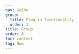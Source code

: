 ```yaml
---
nav: Guide
group:
  title: Plug-in functionality
  order: 3
title: Group
order: 8
toc: content
tag: New
---
```

